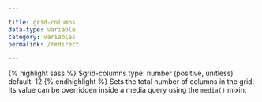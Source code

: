 ```yaml
---

title: grid-columns
data-type: variable
category: variables
permalink: /redirect

---
```


{% highlight sass %}
$grid-columns
  type: number (positive, unitless)
  default: 12
{% endhighlight %}
Sets the total number of columns in the grid. Its value can be overridden inside a media query using the `media()` mixin.

